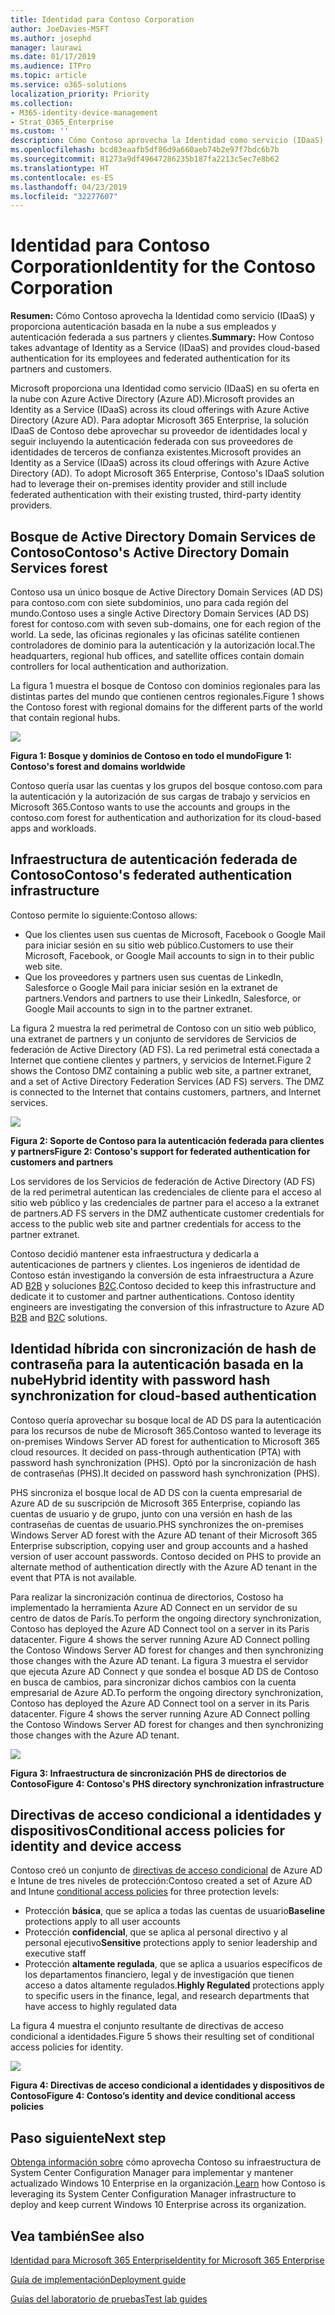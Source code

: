 ```yaml
---
title: Identidad para Contoso Corporation
author: JoeDavies-MSFT
ms.author: josephd
manager: laurawi
ms.date: 01/17/2019
ms.audience: ITPro
ms.topic: article
ms.service: o365-solutions
localization_priority: Priority
ms.collection:
- M365-identity-device-management
- Strat_O365_Enterprise
ms.custom: ''
description: Cómo Contoso aprovecha la Identidad como servicio (IDaaS) y proporciona autenticación basada en la nube a sus empleados y autenticación federada a sus partners y clientes.
ms.openlocfilehash: bcd83eaafb5df86d9a660aeb74b2e97f7bdc6b7b
ms.sourcegitcommit: 81273a9df49647286235b187fa2213c5ec7e8b62
ms.translationtype: HT
ms.contentlocale: es-ES
ms.lasthandoff: 04/23/2019
ms.locfileid: "32277607"
---
```

# <a name="identity-for-the-contoso-corporation"></a><span data-ttu-id="34479-103">Identidad para Contoso Corporation</span><span class="sxs-lookup"><span data-stu-id="34479-103">Identity for the Contoso Corporation</span></span>

<span data-ttu-id="34479-104">**Resumen:** Cómo Contoso aprovecha la Identidad como servicio (IDaaS) y proporciona autenticación basada en la nube a sus empleados y autenticación federada a sus partners y clientes.</span><span class="sxs-lookup"><span data-stu-id="34479-104">**Summary:** How Contoso takes advantage of Identity as a Service (IDaaS) and provides cloud-based authentication for its employees and federated authentication for its partners and customers.</span></span>

<span data-ttu-id="34479-105">Microsoft proporciona una Identidad como servicio (IDaaS) en su oferta en la nube con Azure Active Directory (Azure AD).</span><span class="sxs-lookup"><span data-stu-id="34479-105">Microsoft provides an Identity as a Service (IDaaS) across its cloud offerings with Azure Active Directory (Azure AD).</span></span> <span data-ttu-id="34479-106">Para adoptar Microsoft 365 Enterprise, la solución IDaaS de Contoso debe aprovechar su proveedor de identidades local y seguir incluyendo la autenticación federada con sus proveedores de identidades de terceros de confianza existentes.</span><span class="sxs-lookup"><span data-stu-id="34479-106">Microsoft provides an Identity as a Service (IDaaS) across its cloud offerings with Azure Active Directory (AD). To adopt Microsoft 365 Enterprise, Contoso's IDaaS solution had to leverage their on-premises identity provider and still include federated authentication with their existing trusted, third-party identity providers.</span></span>

## <a name="contosos-active-directory-domain-services-forest"></a><span data-ttu-id="34479-107">Bosque de Active Directory Domain Services de Contoso</span><span class="sxs-lookup"><span data-stu-id="34479-107">Contoso's Active Directory Domain Services forest</span></span>

<span data-ttu-id="34479-108">Contoso usa un único bosque de Active Directory Domain Services (AD DS) para contoso.com con siete subdominios, uno para cada región del mundo.</span><span class="sxs-lookup"><span data-stu-id="34479-108">Contoso uses a single Active Directory Domain Services (AD DS) forest for contoso.com with seven sub-domains, one for each region of the world.</span></span> <span data-ttu-id="34479-109">La sede, las oficinas regionales y las oficinas satélite contienen controladores de dominio para la autenticación y la autorización local.</span><span class="sxs-lookup"><span data-stu-id="34479-109">The headquarters, regional hub offices, and satellite offices contain domain controllers for local authentication and authorization.</span></span>

<span data-ttu-id="34479-110">La figura 1 muestra el bosque de Contoso con dominios regionales para las distintas partes del mundo que contienen centros regionales.</span><span class="sxs-lookup"><span data-stu-id="34479-110">Figure 1 shows the Contoso forest with regional domains for the different parts of the world that contain regional hubs.</span></span>

![](./media/contoso-identity/contoso-identity-fig1.png)
 
<span data-ttu-id="34479-111">**Figura 1: Bosque y dominios de Contoso en todo el mundo**</span><span class="sxs-lookup"><span data-stu-id="34479-111">**Figure 1: Contoso's forest and domains worldwide**</span></span>

<span data-ttu-id="34479-112">Contoso quería usar las cuentas y los grupos del bosque contoso.com para la autenticación y la autorización de sus cargas de trabajo y servicios en Microsoft 365.</span><span class="sxs-lookup"><span data-stu-id="34479-112">Contoso wants to use the accounts and groups in the contoso.com forest for authentication and authorization for its cloud-based apps and workloads.</span></span>

## <a name="contosos-federated-authentication-infrastructure"></a><span data-ttu-id="34479-113">Infraestructura de autenticación federada de Contoso</span><span class="sxs-lookup"><span data-stu-id="34479-113">Contoso's federated authentication infrastructure</span></span>

<span data-ttu-id="34479-114">Contoso permite lo siguiente:</span><span class="sxs-lookup"><span data-stu-id="34479-114">Contoso allows:</span></span>

- <span data-ttu-id="34479-115">Que los clientes usen sus cuentas de Microsoft, Facebook o Google Mail para iniciar sesión en su sitio web público.</span><span class="sxs-lookup"><span data-stu-id="34479-115">Customers to use their Microsoft, Facebook, or Google Mail accounts to sign in to their public web site.</span></span>
- <span data-ttu-id="34479-116">Que los proveedores y partners usen sus cuentas de LinkedIn, Salesforce o Google Mail para iniciar sesión en la extranet de partners.</span><span class="sxs-lookup"><span data-stu-id="34479-116">Vendors and partners to use their LinkedIn, Salesforce, or Google Mail accounts to sign in to the partner extranet.</span></span>

<span data-ttu-id="34479-p103">La figura 2 muestra la red perimetral de Contoso con un sitio web público, una extranet de partners y un conjunto de servidores de Servicios de federación de Active Directory (AD FS). La red perimetral está conectada a Internet que contiene clientes y partners, y servicios de Internet.</span><span class="sxs-lookup"><span data-stu-id="34479-p103">Figure 2 shows the Contoso DMZ containing a public web site, a partner extranet, and a set of Active Directory Federation Services (AD FS) servers. The DMZ is connected to the Internet that contains customers, partners, and Internet services.</span></span>

![](./media/contoso-identity/contoso-identity-fig2.png)

<span data-ttu-id="34479-119">**Figura 2: Soporte de Contoso para la autenticación federada para clientes y partners**</span><span class="sxs-lookup"><span data-stu-id="34479-119">**Figure 2: Contoso's support for federated authentication for customers and partners**</span></span>
 
<span data-ttu-id="34479-120">Los servidores de los Servicios de federación de Active Directory (AD FS) de la red perimetral autentican las credenciales de cliente para el acceso al sitio web público y las credenciales de partner para el acceso a la extranet de partners.</span><span class="sxs-lookup"><span data-stu-id="34479-120">AD FS servers in the DMZ authenticate customer credentials for access to the public web site and partner credentials for access to the partner extranet.</span></span>

<span data-ttu-id="34479-p104">Contoso decidió mantener esta infraestructura y dedicarla a autenticaciones de partners y clientes. Los ingenieros de identidad de Contoso están investigando la conversión de esta infraestructura a Azure AD [B2B](https://docs.microsoft.com/azure/active-directory/b2b/hybrid-organizations) y soluciones [B2C](https://docs.microsoft.com/azure/active-directory-b2c/solution-articles).</span><span class="sxs-lookup"><span data-stu-id="34479-p104">Contoso decided to keep this infrastructure and dedicate it to customer and partner authentications. Contoso identity engineers are investigating the conversion of this infrastructure to Azure AD [B2B](https://docs.microsoft.com/azure/active-directory/b2b/hybrid-organizations) and [B2C](https://docs.microsoft.com/azure/active-directory-b2c/solution-articles) solutions.</span></span>

## <a name="hybrid-identity-with-password-hash-synchronization-for-cloud-based-authentication"></a><span data-ttu-id="34479-123">Identidad híbrida con sincronización de hash de contraseña para la autenticación basada en la nube</span><span class="sxs-lookup"><span data-stu-id="34479-123">Hybrid identity with password hash synchronization for cloud-based authentication</span></span>

<span data-ttu-id="34479-124">Contoso quería aprovechar su bosque local de AD DS para la autenticación para los recursos de nube de Microsoft 365.</span><span class="sxs-lookup"><span data-stu-id="34479-124">Contoso wanted to leverage its on-premises Windows Server AD forest for authentication to Microsoft 365 cloud resources. It decided on pass-through authentication (PTA) with password hash synchronization (PHS).</span></span> <span data-ttu-id="34479-125">Optó por la sincronización de hash de contraseñas (PHS).</span><span class="sxs-lookup"><span data-stu-id="34479-125">It decided on password hash synchronization (PHS).</span></span>

<span data-ttu-id="34479-126">PHS sincroniza el bosque local de AD DS con la cuenta empresarial de Azure AD de su suscripción de Microsoft 365 Enterprise, copiando las cuentas de usuario y de grupo, junto con una versión en hash de las contraseñas de cuentas de usuario.</span><span class="sxs-lookup"><span data-stu-id="34479-126">PHS synchronizes the on-premises Windows Server AD forest with the Azure AD tenant of their Microsoft 365 Enterprise subscription, copying user and group accounts and a hashed version of user account passwords. Contoso decided on PHS to provide an alternate method of authentication directly with the Azure AD tenant in the event that PTA is not available.</span></span> 

<span data-ttu-id="34479-127">Para realizar la sincronización continua de directorios, Costoso ha implementado la herramienta Azure AD Connect en un servidor de su centro de datos de París.</span><span class="sxs-lookup"><span data-stu-id="34479-127">To perform the ongoing directory synchronization, Contoso has deployed the Azure AD Connect tool on a server in its Paris datacenter. Figure 4 shows the server running Azure AD Connect polling the Contoso Windows Server AD forest for changes and then synchronizing those changes with the Azure AD tenant.</span></span> <span data-ttu-id="34479-128">La figura 3 muestra el servidor que ejecuta Azure AD Connect y que sondea el bosque AD DS de Contoso en busca de cambios, para sincronizar dichos cambios con la cuenta empresarial de Azure AD.</span><span class="sxs-lookup"><span data-stu-id="34479-128">To perform the ongoing directory synchronization, Contoso has deployed the Azure AD Connect tool on a server in its Paris datacenter. Figure 4 shows the server running Azure AD Connect polling the Contoso Windows Server AD forest for changes and then synchronizing those changes with the Azure AD tenant.</span></span>

![](./media/contoso-identity/contoso-identity-fig4.png)
 
<span data-ttu-id="34479-129">**Figura 3: Infraestructura de sincronización PHS de directorios de Contoso**</span><span class="sxs-lookup"><span data-stu-id="34479-129">**Figure 4: Contoso's PHS directory synchronization infrastructure**</span></span>


## <a name="conditional-access-policies-for-identity-and-device-access"></a><span data-ttu-id="34479-130">Directivas de acceso condicional a identidades y dispositivos</span><span class="sxs-lookup"><span data-stu-id="34479-130">Conditional access policies for identity and device access</span></span>

<span data-ttu-id="34479-131">Contoso creó un conjunto de [directivas de acceso condicional](identity-access-policies.md) de Azure AD e Intune de tres niveles de protección:</span><span class="sxs-lookup"><span data-stu-id="34479-131">Contoso created a set of Azure AD and Intune [conditional access policies](identity-access-policies.md) for three protection levels:</span></span>

- <span data-ttu-id="34479-132">Protección **básica**, que se aplica a todas las cuentas de usuario</span><span class="sxs-lookup"><span data-stu-id="34479-132">**Baseline** protections apply to all user accounts</span></span>
- <span data-ttu-id="34479-133">Protección **confidencial**, que se aplica al personal directivo y al personal ejecutivo</span><span class="sxs-lookup"><span data-stu-id="34479-133">**Sensitive** protections apply to senior leadership and executive staff</span></span>
- <span data-ttu-id="34479-134">Protección **altamente regulada**, que se aplica a usuarios específicos de los departamentos financiero, legal y de investigación que tienen acceso a datos altamente regulados.</span><span class="sxs-lookup"><span data-stu-id="34479-134">**Highly Regulated** protections apply to specific users in the finance, legal, and research departments that have access to highly regulated data</span></span>

<span data-ttu-id="34479-135">La figura 4 muestra el conjunto resultante de directivas de acceso condicional a identidades.</span><span class="sxs-lookup"><span data-stu-id="34479-135">Figure 5 shows their resulting set of conditional access policies for identity.</span></span>

![](./media/contoso-identity/contoso-identity-fig5.png)
 
<span data-ttu-id="34479-136">**Figura 4: Directivas de acceso condicional a identidades y dispositivos de Contoso**</span><span class="sxs-lookup"><span data-stu-id="34479-136">**Figure 4: Contoso’s identity and device conditional access policies**</span></span>

## <a name="next-step"></a><span data-ttu-id="34479-137">Paso siguiente</span><span class="sxs-lookup"><span data-stu-id="34479-137">Next step</span></span>

<span data-ttu-id="34479-138">[Obtenga información sobre](contoso-win10.md) cómo aprovecha Contoso su infraestructura de System Center Configuration Manager para implementar y mantener actualizado Windows 10 Enterprise en la organización.</span><span class="sxs-lookup"><span data-stu-id="34479-138">[Learn](contoso-win10.md) how Contoso is leveraging its System Center Configuration Manager infrastructure to deploy and keep current Windows 10 Enterprise across its organization.</span></span>

## <a name="see-also"></a><span data-ttu-id="34479-139">Vea también</span><span class="sxs-lookup"><span data-stu-id="34479-139">See also</span></span>

[<span data-ttu-id="34479-140">Identidad para Microsoft 365 Enterprise</span><span class="sxs-lookup"><span data-stu-id="34479-140">Identity for Microsoft 365 Enterprise</span></span>](identity-infrastructure.md)

[<span data-ttu-id="34479-141">Guía de implementación</span><span class="sxs-lookup"><span data-stu-id="34479-141">Deployment guide</span></span>](deploy-microsoft-365-enterprise.md)

[<span data-ttu-id="34479-142">Guías del laboratorio de pruebas</span><span class="sxs-lookup"><span data-stu-id="34479-142">Test lab guides</span></span>](m365-enterprise-test-lab-guides.md)
